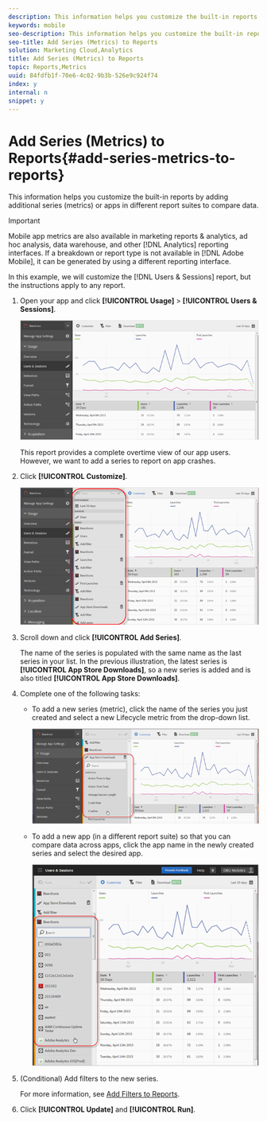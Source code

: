 ```yaml
---
description: This information helps you customize the built-in reports by adding additional series (metrics) or apps in different report suites to compare data.
keywords: mobile
seo-description: This information helps you customize the built-in reports by adding additional series (metrics) or apps in different report suites to compare data.
seo-title: Add Series (Metrics) to Reports
solution: Marketing Cloud,Analytics
title: Add Series (Metrics) to Reports
topic: Reports,Metrics
uuid: 84fdfb1f-70e6-4c02-9b3b-526e9c924f74
index: y
internal: n
snippet: y
---
```


# Add Series (Metrics) to Reports{#add-series-metrics-to-reports}

This information helps you customize the built-in reports by adding additional series (metrics) or apps in different report suites to compare data.

>[!IMPORTANT]
>
>Mobile app metrics are also available in marketing reports & analytics, ad hoc analysis, data warehouse, and other [!DNL Analytics] reporting interfaces. If a breakdown or report type is not available in [!DNL Adobe Mobile], it can be generated by using a different reporting interface.

In this example, we will customize the [!DNL Users & Sessions] report, but the instructions apply to any report. 

1. Open your app and click **[!UICONTROL Usage]** > **[!UICONTROL Users & Sessions]**.

   ![Step Result](assets/customize1.png)

   This report provides a complete overtime view of our app users. However, we want to add a series to report on app crashes. 

1. Click **[!UICONTROL Customize]**.

   ![Step Result](assets/customize2.png)

1. Scroll down and click **[!UICONTROL Add Series]**.

   The name of the series is populated with the same name as the last series in your list. In the previous illustration, the latest series is **[!UICONTROL App Store Downloads]**, so a new series is added and is also titled **[!UICONTROL App Store Downloads]**. 
1. Complete one of the following tasks:

    * To add a new series (metric), click the name of the series you just created and select a new Lifecycle metric from the drop-down list.

      ![Step Result](assets/add_series.png)

    * To add a new app (in a different report suite) so that you can compare data across apps, click the app name in the newly created series and select the desired app.

      <a id="fig_FFDFFC4B999C4B50822E4886E42D023D"></a>    
    
      ![](assets/add_series_app.png)

1. (Conditional) Add filters to the new series.

   For more information, see [Add Filters to Reports](../../usage/reports-customize/t-reports-customize.md#task_B6EAC2611CD9477586B2D7C913121C7B). 
1. Click **[!UICONTROL Update]** and **[!UICONTROL Run]**.
